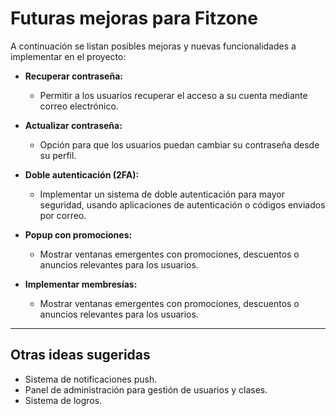 # Futuras mejoras para Fitzone

A continuación se listan posibles mejoras y nuevas funcionalidades a implementar en el proyecto:

- **Recuperar contraseña:**

  - Permitir a los usuarios recuperar el acceso a su cuenta mediante correo electrónico.

- **Actualizar contraseña:**

  - Opción para que los usuarios puedan cambiar su contraseña desde su perfil.

- **Doble autenticación (2FA):**

  - Implementar un sistema de doble autenticación para mayor seguridad, usando aplicaciones de autenticación o códigos enviados por correo.

- **Popup con promociones:**

  - Mostrar ventanas emergentes con promociones, descuentos o anuncios relevantes para los usuarios.

- **Implementar membresías:**

  - Mostrar ventanas emergentes con promociones, descuentos o anuncios relevantes para los usuarios.

---

## Otras ideas sugeridas

- Sistema de notificaciones push.
- Panel de administración para gestión de usuarios y clases.
- Sistema de logros.
